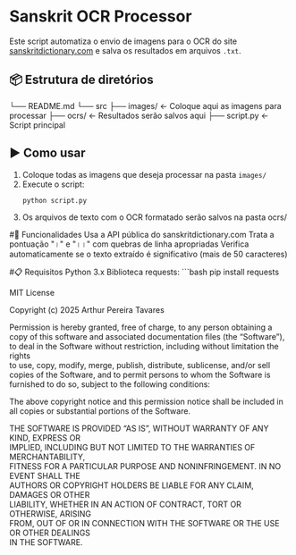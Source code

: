 # Sanskrit OCR Processor

Este script automatiza o envio de imagens para o OCR do site [sanskritdictionary.com](https://ocr.sanskritdictionary.com) e salva os resultados em arquivos `.txt`.

## 📦 Estrutura de diretórios

└── README.md
└── src
	├── images/ ← Coloque aqui as imagens para processar
	├── ocrs/ ← Resultados serão salvos aqui
	├── script.py ← Script principal
	
	
## ▶️ Como usar

1. Coloque todas as imagens que deseja processar na pasta `images/`
2. Execute o script:
   ```bash
   python script.py
3. Os arquivos de texto com o OCR formatado serão salvos na pasta ocrs/

#📌 Funcionalidades
	Usa a API pública do sanskritdictionary.com
	Trata a pontuação "।" e "।।" com quebras de linha apropriadas
	Verifica automaticamente se o texto extraído é significativo (mais de 50 caracteres)

#📋 Requisitos
	Python 3.x
	Biblioteca requests:
	```bash
	pip install requests
	
MIT License

Copyright (c) 2025 Arthur Pereira Tavares
 
Permission is hereby granted, free of charge, to any person obtaining a copy
of this software and associated documentation files (the “Software”), to deal
in the Software without restriction, including without limitation the rights  
to use, copy, modify, merge, publish, distribute, sublicense, and/or sell  
copies of the Software, and to permit persons to whom the Software is  
furnished to do so, subject to the following conditions:

The above copyright notice and this permission notice shall be included in  
all copies or substantial portions of the Software.

THE SOFTWARE IS PROVIDED “AS IS”, WITHOUT WARRANTY OF ANY KIND, EXPRESS OR  
IMPLIED, INCLUDING BUT NOT LIMITED TO THE WARRANTIES OF MERCHANTABILITY,  
FITNESS FOR A PARTICULAR PURPOSE AND NONINFRINGEMENT. IN NO EVENT SHALL THE  
AUTHORS OR COPYRIGHT HOLDERS BE LIABLE FOR ANY CLAIM, DAMAGES OR OTHER  
LIABILITY, WHETHER IN AN ACTION OF CONTRACT, TORT OR OTHERWISE, ARISING  
FROM, OUT OF OR IN CONNECTION WITH THE SOFTWARE OR THE USE OR OTHER DEALINGS  
IN THE SOFTWARE.

